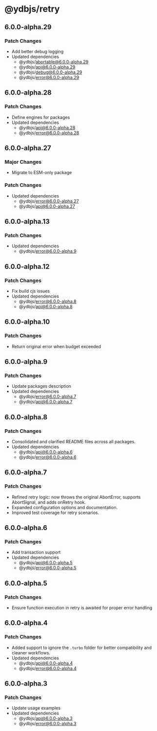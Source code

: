 # @ydbjs/retry

## 6.0.0-alpha.29

### Patch Changes

- Add better debug logging
- Updated dependencies
  - @ydbjs/abortable@6.0.0-alpha.29
  - @ydbjs/api@6.0.0-alpha.29
  - @ydbjs/debug@6.0.0-alpha.29
  - @ydbjs/error@6.0.0-alpha.29

## 6.0.0-alpha.28

### Patch Changes

- Define engines for packages
- Updated dependencies
  - @ydbjs/api@6.0.0-alpha.28
  - @ydbjs/error@6.0.0-alpha.28

## 6.0.0-alpha.27

### Major Changes

- Migrate to ESM-only package

### Patch Changes

- Updated dependencies
  - @ydbjs/error@6.0.0-alpha.27
  - @ydbjs/api@6.0.0-alpha.27

## 6.0.0-alpha.13

### Patch Changes

- Updated dependencies
  - @ydbjs/error@6.0.0-alpha.9

## 6.0.0-alpha.12

### Patch Changes

- Fix build cjs issues
- Updated dependencies
  - @ydbjs/error@6.0.0-alpha.8
  - @ydbjs/api@6.0.0-alpha.8

## 6.0.0-alpha.10

### Patch Changes

- Return original error when budget exceeded

## 6.0.0-alpha.9

### Patch Changes

- Update packages description
- Updated dependencies
  - @ydbjs/error@6.0.0-alpha.7
  - @ydbjs/api@6.0.0-alpha.7

## 6.0.0-alpha.8

### Patch Changes

- Consolidated and clarified README files across all packages.
- Updated dependencies
  - @ydbjs/api@6.0.0-alpha.6
  - @ydbjs/error@6.0.0-alpha.6

## 6.0.0-alpha.7

### Patch Changes

- Refined retry logic: now throws the original AbortError, supports AbortSignal, and adds onRetry hook.
- Expanded configuration options and documentation.
- Improved test coverage for retry scenarios.

## 6.0.0-alpha.6

### Patch Changes

- Add transaction support
- Updated dependencies
  - @ydbjs/api@6.0.0-alpha.5
  - @ydbjs/error@6.0.0-alpha.5

## 6.0.0-alpha.5

### Patch Changes

- Ensure function execution in retry is awaited for proper error handling

## 6.0.0-alpha.4

### Patch Changes

- Added support to ignore the `.turbo` folder for better compatibility and cleaner workflows.
- Updated dependencies
  - @ydbjs/api@6.0.0-alpha.4
  - @ydbjs/error@6.0.0-alpha.4

## 6.0.0-alpha.3

### Patch Changes

- Update usage examples
- Updated dependencies
  - @ydbjs/api@6.0.0-alpha.3
  - @ydbjs/error@6.0.0-alpha.3

